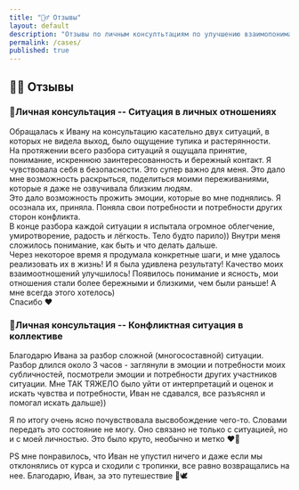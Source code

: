 ```yaml
---
title: "💁‍♂️ Отзывы"
layout: default
description: "Отзывы по личным консултьтациям по улучшению взаимопонимания в отношениях"
permalink: /cases/
published: true
---
```

## 💁‍♂️ Отзывы

### 👩Личная консультация -- Cитуация в личных отношениях
Обращалась к Ивану на консультацию касательно двух ситуаций, в которых не видела выход, было ощущение тупика и растерянности.  
На протяжении всего разбора ситуаций я ощущала принятие, понимание, искреннюю заинтересованность и бережный контакт. Я чувствовала себя в безопасности. Это супер важно для меня. Это дало мне возможность раскрыться, поделиться моими переживаниями, которые я даже не озвучивала близким людям.  
Это дало возможность прожить эмоции, которые во мне поднялись. Я осознала их, приняла.
Поняла свои потребности и потребности других сторон конфликта.  
В конце разбора каждой ситуации я испытала огромное облегчение, умиротворение, радость и лёгкость. Тело будто парило)) Внутри меня сложилось понимание, как быть и что делать дальше.  
Через некоторое время я продумала конкретные шаги, и мне удалось реализовать их в жизнь! И я была удивлена результату! Качество моих взаимоотношений улучшилось! Появилось понимание и ясность, мои отношения стали более бережными и близкими, чем были раньше! А мне всегда этого хотелось)  
Спасибо ❤️

### 👩Личная консультация -- Конфликтная ситуация в коллективе
Благодарю Ивана за разбор сложной (многосоставной) ситуации.
Разбор длился около 3 часов - заглянули в эмоции и потребности моих субличностей, посмотрели эмоции и потребности других участников ситуации.
Мне ТАК ТЯЖЕЛО было уйти от интерпретаций и оценок и искать чувства и потребности, Иван не сдавался, все разъяснял и помогал искать дальше))

Я по итогу очень ясно почувствовала высвобождение чего-то. Словами передать это состояние не могу. Оно связано не только с ситуацией, но и с моей личностью.
Это было круто, необычно и метко ❤️🌺

PS   мне понравилось, что Иван не упустил ничего и даже если мы отклонялись от курса и сходили с тропинки, все равно возвращались на нее. Благодарю, Иван, за это путешествие 🌺🕊
